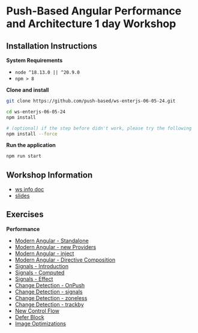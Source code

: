 # Push-Based Angular Performance and Architecture 1 day Workshop

## Installation Instructions

**System Requirements**

* `node ^18.13.0 || ^20.9.0`
* `npm > 8`

**Clone and install**

```bash
git clone https://github.com/push-based/ws-enterjs-06-05-24.git

cd ws-enterjs-06-05-24
npm install

# (optional) if the step before didn't work, please try the following
npm install --force
```

**Run the application**

```bash
npm run start
```

## Workshop Information

* [ws info doc](https://docs.google.com/document/d/1KaGs4u_aFYWrVNtwOOg0ooSY30-XevRz8wPyE88QdlE/edit?usp=sharing)
* [slides](https://drive.google.com/drive/folders/1tcBfAPqk9Zwhob8byxcZ0zgLFSrpaLLY?usp=sharing)

## Exercises

**Performance**
* [Modern Angular - Standalone](exercises/modern-angular_standalone-components.md)
* [Modern Angular - new Providers](exercises/modern-angular_new-providers.md)
* [Modern Angular - inject](exercises/modern-angular_inject.md)
* [Modern Angular - Directive Composition](exercises/modern-angular_hostDirectives.md)
* [Signals - Introduction](exercises/signals_introduction.md)
* [Signals - Computed](exercises/signals_computed.md)
* [Signals - Effect](exercises/signals_effect.md)
* [Change Detection - OnPush](exercises/change-detection_OnPush.md)
* [Change Detection - signals](exercises/change-detection_signals.md)
* [Change Detection - zoneless](exercises/change-detection_zoneless.md)
* [Change Detection - trackby](exercises/change-detection_trackBy.md)
* [New Control Flow](exercises/new-control-flow.md)
* [Defer Block](exercises/defer.md)
* [Image Optimizations](exercises/ng-optimized-images.md)
